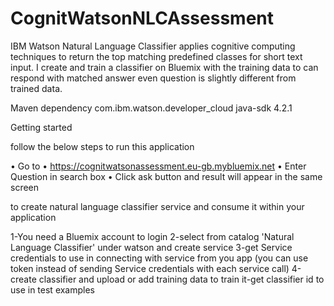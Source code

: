 # CognitWatsonNLCAssessment

IBM Watson Natural Language Classifier applies cognitive computing techniques to return the top matching predefined 
classes for short text input. I create and train a classifier on Bluemix with the training data to can respond with 
matched answer even question is slightly different from trained data.

Maven dependency
<dependency>
  <groupId>com.ibm.watson.developer_cloud</groupId>
  <artifactId>java-sdk</artifactId>
  <version>4.2.1</version>
</dependency>

Getting started

follow the below steps to run this application

•	Go to •	https://cognitwatsonassessment.eu-gb.mybluemix.net
•	Enter Question in search box
•	Click ask button and result will appear in the same screen

to create natural language classifier service and consume it within your application

1-You need a Bluemix account to login
2-select from catalog 'Natural Language Classifier' under watson and create service 
3-get Service credentials to use in connecting with service from you app (you can use token instead of 
sending Service credentials with each service call)
4-create classifier and upload or add training data to train it-get classifier id to use in test examples
